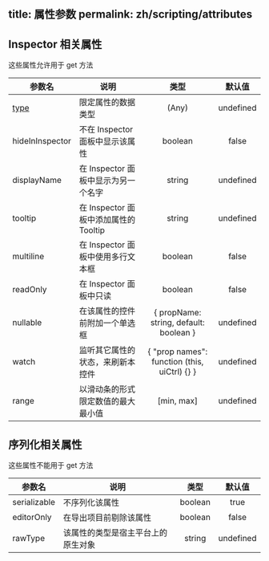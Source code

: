 title: 属性参数
permalink: zh/scripting/attributes
---

## Inspector 相关属性

这些属性允许用于 get 方法

参数名 | 说明 | 类型 | 默认值
--- | --- |:---:|:---:
[type](/zh/scripting/class#type) | 限定属性的数据类型 | (Any) | undefined
hideInInspector  | 不在 Inspector 面板中显示该属性 | boolean | false
displayName  | 在 Inspector 面板中显示为另一个名字 | string | undefined
tooltip | 在 Inspector 面板中添加属性的 Tooltip | string | undefined
multiline | 在 Inspector 面板中使用多行文本框 | boolean | false
readOnly | 在 Inspector 面板中只读 | boolean | false
nullable | 在该属性的控件前附加一个单选框 | { propName: string, default: boolean } | undefined
watch | 监听其它属性的状态，来刷新本控件 | { "prop names": function (this, uiCtrl) {} } | undefined
range | 以滑动条的形式限定数值的最大最小值 | [min, max] | undefined

## 序列化相关属性

这些属性不能用于 get 方法

参数名 | 说明 | 类型 | 默认值
--- | --- |:---:|:---:
serializable | 不序列化该属性 | boolean | true
editorOnly | 在导出项目前剔除该属性 | boolean | false
rawType | 该属性的类型是宿主平台上的原生对象 | string | undefined
